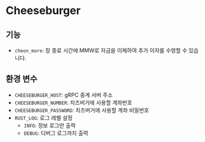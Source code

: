 # Cheeseburger

## 기능

- `cheon_more`: 장 종료 시간에 MMW로 자금을 이체하여 추가 이자를 수령할 수 있습니다.

## 환경 변수

- `CHEESEBURGER_HOST`: gRPC 중계 서버 주소
- `CHEESEBURGER_NUMBER`: 치즈버거에 사용할 계좌번호
- `CHEESEBURGER_PASSWORD`: 치즈버거에 사용할 계좌 비밀번호
- `RUST_LOG`: 로그 레벨 설정
  - `INFO`: 정보 로그만 출력
  - `DEBUG`: 디버그 로그까지 출력
